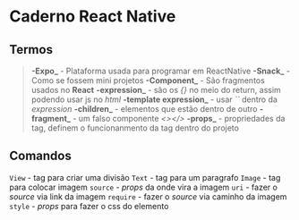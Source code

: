 <h1>Caderno React Native</h1>
<h2>Termos</h2>

>**-Expo_** - Plataforma usada para programar em ReactNative
>**-Snack_** - Como se fossem mini projetos
>**-Component_** - São fragmentos usados no **React**
>**-expression_** - são os _{}_ no meio do return, assim podendo usar js no _html_
>**-template expression_** - usar _``_ dentro da _expression_
>**-children_** - elementos que estão dentro de outro
>**-fragment_** - um falso componente _<></>_
>**-props_** - propriedades da tag, definem o funcionanmento da tag dentro do projeto


<h2>Comandos</h2>

`View` - tag para criar uma divisão
`Text` - tag para um paragrafo
`Image` - tag para colocar imagem
`source` - _props_ da onde vira a imagem
`uri` - fazer o _source_ via link da imagem
`require` - fazer o _source_ via caminho da imagem
`style` - _props_ para fazer o css do elemento